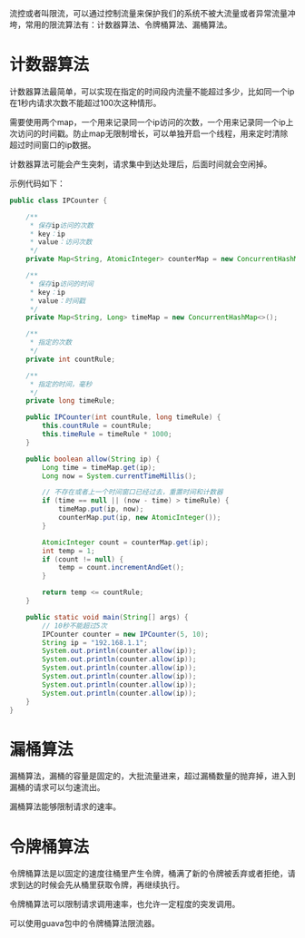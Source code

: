 流控或者叫限流，可以通过控制流量来保护我们的系统不被大流量或者异常流量冲垮，常用的限流算法有：计数器算法、令牌桶算法、漏桶算法。

# 计数器算法

计数器算法最简单，可以实现在指定的时间段内流量不能超过多少，比如同一个ip在1秒内请求次数不能超过100次这种情形。

需要使用两个map，一个用来记录同一个ip访问的次数，一个用来记录同一个ip上次访问的时间戳。防止map无限制增长，可以单独开启一个线程，用来定时清除超过时间窗口的ip数据。

计数器算法可能会产生突刺，请求集中到达处理后，后面时间就会空闲掉。

示例代码如下：

```java
public class IPCounter {

    /**
     * 保存ip访问的次数
     * key：ip
     * value：访问次数
     */
    private Map<String, AtomicInteger> counterMap = new ConcurrentHashMap<>();

    /**
     * 保存ip访问的时间
     * key：ip
     * value：时间戳
     */
    private Map<String, Long> timeMap = new ConcurrentHashMap<>();

    /**
     * 指定的次数
     */
    private int countRule;

    /**
     * 指定的时间，毫秒
     */
    private long timeRule;

    public IPCounter(int countRule, long timeRule) {
        this.countRule = countRule;
        this.timeRule = timeRule * 1000;
    }

    public boolean allow(String ip) {
        Long time = timeMap.get(ip);
        Long now = System.currentTimeMillis();

        // 不存在或者上一个时间窗口已经过去，重置时间和计数器
        if (time == null || (now - time) > timeRule) {
            timeMap.put(ip, now);
            counterMap.put(ip, new AtomicInteger());
        }

        AtomicInteger count = counterMap.get(ip);
        int temp = 1;
        if (count != null) {
            temp = count.incrementAndGet();
        }

        return temp <= countRule;
    }

    public static void main(String[] args) {
        // 10秒不能超过5次
        IPCounter counter = new IPCounter(5, 10);
        String ip = "192.168.1.1";
        System.out.println(counter.allow(ip));
        System.out.println(counter.allow(ip));
        System.out.println(counter.allow(ip));
        System.out.println(counter.allow(ip));
        System.out.println(counter.allow(ip));
        System.out.println(counter.allow(ip));
    }
}
```

# 漏桶算法

漏桶算法，漏桶的容量是固定的，大批流量进来，超过漏桶数量的抛弃掉，进入到漏桶的请求可以匀速流出。

漏桶算法能够限制请求的速率。

# 令牌桶算法

令牌桶算法是以固定的速度往桶里产生令牌，桶满了新的令牌被丢弃或者拒绝，请求到达的时候会先从桶里获取令牌，再继续执行。

令牌桶算法可以限制请求调用速率，也允许一定程度的突发调用。

可以使用guava包中的令牌桶算法限流器。